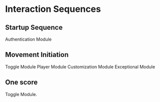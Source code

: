 # Interaction Sequences

## Startup Sequence

Authentication Module

## Movement Initiation

Toggle Module
Player Module
Customization Module
Exceptional Module

## One score

Toggle Module.
